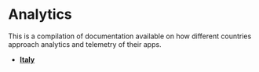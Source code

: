 # Analytics

This is a compilation of documentation available on how different countries approach analytics and telemetry of their apps. 

* [**Italy**](https://github.com/immuni-app/immuni-documentation/blob/master/Privacy-Preserving%20Analytics.md)